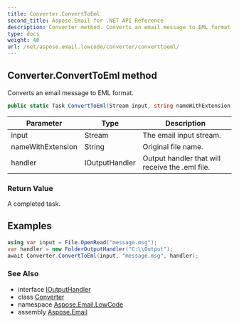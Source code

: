 ```yaml
---
title: Converter.ConvertToEml
second_title: Aspose.Email for .NET API Reference
description: Converter method. Converts an email message to EML format
type: docs
weight: 40
url: /net/aspose.email.lowcode/converter/converttoeml/
---
```

## Converter.ConvertToEml method

Converts an email message to EML format.

```csharp
public static Task ConvertToEml(Stream input, string nameWithExtension, IOutputHandler handler)
```

| Parameter | Type | Description |
| --- | --- | --- |
| input | Stream | The email input stream. |
| nameWithExtension | String | Original file name. |
| handler | IOutputHandler | Output handler that will receive the .eml file. |

### Return Value

A completed task.

## Examples

```csharp
using var input = File.OpenRead("message.msg");
var handler = new FolderOutputHandler("C:\\Output");
await Converter.ConvertToEml(input, "message.msg", handler);
```

### See Also

* interface [IOutputHandler](../../ioutputhandler/)
* class [Converter](../)
* namespace [Aspose.Email.LowCode](../../converter/)
* assembly [Aspose.Email](../../../)


